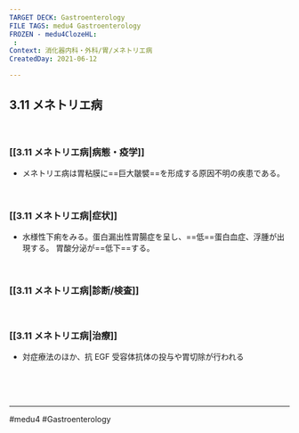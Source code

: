 ```yaml
---
TARGET DECK: Gastroenterology
FILE TAGS: medu4 Gastroenterology
FROZEN - medu4ClozeHL:
 : 
Context: 消化器内科・外科/胃/メネトリエ病
CreatedDay: 2021-06-12

---
```


## 3.11 メネトリエ病

<br>

### [[3.11 メネトリエ病|病態・疫学]]
* メネトリエ病は胃粘膜に==巨大皺襞==を形成する原因不明の疾患である。
<!--ID: 1624766942960-->



<br>

### [[3.11 メネトリエ病|症状]]
* 水様性下痢をみる。蛋白漏出性胃腸症を呈し、==低==蛋白血症、浮腫が出現する。 胃酸分泌が==低下==する。
 
<!--ID: 1624766942965-->


<br>

### [[3.11 メネトリエ病|診断/検査]]


<br>

### [[3.11 メネトリエ病|治療]]
* 対症療法のほか、抗 EGF 受容体抗体の投与や胃切除が行われる

<br><br><br>

---
#medu4 #Gastroenterology 
